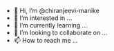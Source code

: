 - 👋 Hi, I’m @chiranjeevi-manike
- 👀 I’m interested in ...
- 🌱 I’m currently learning ...
- 💞️ I’m looking to collaborate on ...
- 📫 How to reach me ...

<!---
chiranjeevi-manike/chiranjeevi-manike is a ✨ special ✨ repository because its `README.md` (this file) appears on your GitHub profile.
You can click the Preview link to take a look at your changes.
--->
